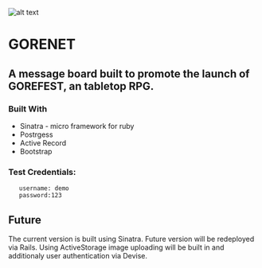 
![alt text](https://github.com/mckiernantim/HallsOfGlory/public/images/screen_banner)

# GORENET
## A message board built to promote the launch of GOREFEST, an tabletop RPG.


### Built With
  * Sinatra - micro framework for ruby
  * Postrgess
  * Active Record
  * Bootstrap
### Test Credentials:  
       username: demo 
       password:123
       
       
## Future
 The current version is built using Sinatra.  Future version will be redeployed via Rails.  Using ActiveStorage image uploading will be built in and additionaly user authentication via Devise.  
